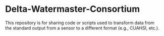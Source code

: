 # Delta-Watermaster-Consortium
This repository is for sharing code or scripts used to transform data from the standard output from a sensor 
to a different format (e.g., CUAHSI, etc.).
